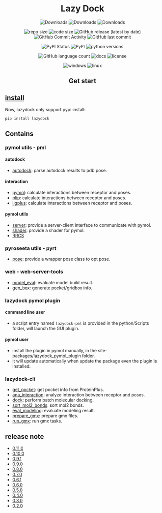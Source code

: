 <!--
 * @Date: 2024-08-24 22:24:36
 * @LastEditors: BHM-Bob 2262029386@qq.com
 * @LastEditTime: 2025-02-06 16:18:38
 * @Description: 
-->


<h1 style="text-align:center;">Lazy Dock</h1>

<p style="text-align:center;">
<img src="https://static.pepy.tech/badge/lazydock" alt="Downloads" style="display:inline-block; margin-left:auto; margin-right:auto;" />
<img src="https://img.shields.io/pypi/dm/lazydock" alt="Downloads" style="display:inline-block; margin-left:auto; margin-right:auto;" />
<img src="https://img.shields.io/github/downloads/BHM-Bob/LazyDock/total?label=GitHub%20all%20releases%20downloads" alt="Downloads" style="display:inline-block; margin-left:auto; margin-right:auto;" />
</p>

<p style="text-align:center;">
<a href="https://github.com/BHM-Bob/LazyDock/"><img src="https://img.shields.io/github/repo-size/BHM-Bob/LazyDock" alt="repo size" style="display:inline-block; margin-left:auto; margin-right:auto;" /></a>
<a href="https://github.com/BHM-Bob/LazyDock/"><img src="https://img.shields.io/github/languages/code-size/BHM-Bob/LazyDock" alt="code size" style="display:inline-block; margin-left:auto; margin-right:auto;" /></a>
<a href="https://github.com/BHM-Bob/LazyDock/releases"><img src="https://img.shields.io/github/v/release/BHM-Bob/LazyDock?label=GitHub%20Release" alt="GitHub release (latest by date)" style="display:inline-block; margin-left:auto; margin-right:auto;" /></a>
<a href="https://github.com/BHM-Bob/LazyDock/releases"><img src="https://img.shields.io/github/commit-activity/m/BHM-Bob/LazyDock" alt="GitHub Commit Activity" style="display:inline-block; margin-left:auto; margin-right:auto;" /></a>
<a><img src="https://img.shields.io/github/last-commit/BHM-Bob/LazyDock?label=GitHub%20Last%20Commit" alt="GitHub last commit" style="display:inline-block; margin-left:auto; margin-right:auto;" /></a>
</p>

<p style="text-align:center;">
<a href="https://pypi.org/project/lazydock/"><img src="https://img.shields.io/pypi/status/lazydock?label=PyPI%20Status" alt="PyPI Status" style="display:inline-block; margin-left:auto; margin-right:auto;" /></a>
<a href="https://pypi.org/project/lazydock/"><img src="https://img.shields.io/pypi/v/lazydock?label=PyPI%20Release" alt="PyPI" style="display:inline-block; margin-left:auto; margin-right:auto;" /></a>
<a href="https://pypi.org/project/lazydock/"><img src="https://img.shields.io/pypi/pyversions/lazydock" alt="python versions" style="display:inline-block; margin-left:auto; margin-right:auto;" /></a>
</p>

<p style="text-align:center;">
<img alt="GitHub language count" src="https://img.shields.io/github/languages/count/BHM-Bob/LazyDock">
<a href="https://github.com/BHM-Bob/LazyDock/"><img src="https://img.shields.io/readthedocs/ba-py" alt="docs" style="display:inline-block; margin-left:auto; margin-right:auto;" /></a>
<a href="https://github.com/BHM-Bob/LazyDock/"><img src="https://img.shields.io/github/license/BHM-Bob/LazyDock" alt="license" style="display:inline-block; margin-left:auto; margin-right:auto;" /></a>
</p>

<p style="text-align:center;">
<a href="https://github.com/BHM-Bob/LazyDock/"><img src="https://camo.githubusercontent.com/c292429e232884db22e86c2ea2ea7695bc49dc4ae13344003a95879eeb7425d8/68747470733a2f2f696d672e736869656c64732e696f2f62616467652f57696e646f77732d3030373844363f7374796c653d666f722d7468652d6261646765266c6f676f3d77696e646f7773266c6f676f436f6c6f723d7768697465" alt="windows" style="display:inline-block; margin-left:auto; margin-right:auto;" /></a>
<a href="https://github.com/BHM-Bob/LazyDock/"><img src="https://camo.githubusercontent.com/7eefb2ba052806d8a9ce69863c2eeb3b03cd5935ead7bd2e9245ae2e705a1adf/68747470733a2f2f696d672e736869656c64732e696f2f62616467652f4c696e75782d4643433632343f7374796c653d666f722d7468652d6261646765266c6f676f3d6c696e7578266c6f676f436f6c6f723d626c61636b" alt="linux" style="display:inline-block; margin-left:auto; margin-right:auto;" /></a>
</p>


<h2 style="text-align:center;">Get start</h2>

## [install](#install)
Now, lazydock only support pypi install:  
```
pip install lazydock
```


## Contains

### pymol utils - pml
#### autodock
- [autodock](pml/autodock_utils.md): parse autodock results to pdb pose. 
#### interaction 
- [pymol](pml/interaction_utils.md): calculate interactions between receptor and poses.  
- [plip](pml/plip_interaction.md): calculate interactions between receptor and poses.
- [ligplus](pml/ligplus_interaction.md): calculate interactions between receptor and poses.
#### pymol utils
- [server](pml/server.md): provide a server-client interface to communicate with pymol.  
- [shader](pml/shader.md): provide a shader for pymol. 
- [RRCS](pml/rrcs.md)  

### pyroseeta utils - pyrt
- [pose](pyrt/pose.md): provide a wrapper pose class to opt pose. 

### web - web-server-tools
- [model_eval](web/model_eval.md): evaluate model build result.  
- [gen_box](web/gen_box.md): generate pocket/gridbox info.

### lazydock pymol plugin
#### command line user
- a script entry named `lazydock-pml` is provided in the python/Scripts folder, will launch the GUI plugin.
#### pymol user
- install the plugin in pymol manually, in the site-packages/lazydock_pymol_plugin folder.  
- it will update automatically when update the package even the plugin is installed.

### lazydock-cli
- [get_pocket](scripts/get_pocket.md): get pocket info from ProteinPlus.
- [ana_interaction](scripts/ana_interaction.md): analyze interaction between receptor and poses.
- [dock](scripts/dock.md): perform batch molecular docking.
- [sort_mol2_bonds](scripts/sort_mol2_bonds.md): sort mol2 bonds.
- [eval_modeling](scripts/eval_modeling.md): evaluate modeling result.
- [prepare_gmx](scripts/prepare_gmx.md): prepare gmx files.
- [run_gmx](scripts/run_gmx.md): run gmx tasks.


## release note
- [0.11.0](release_note/0.11.0.md)
- [0.10.0](release_note/0.10.0.md)
- [0.9.1](release_note/0.9.1.md)
- [0.9.0](release_note/0.9.0.md)
- [0.8.0](release_note/0.8.0.md)
- [0.7.0](release_note/0.7.0.md)
- [0.6.1](release_note/0.6.1.md)
- [0.6.0](release_note/0.6.0.md)
- [0.5.0](release_note/0.5.0.md)
- [0.4.0](release_note/0.4.0.md)
- [0.3.0](release_note/0.3.0.md)
- [0.2.0](release_note/0.2.0.md)